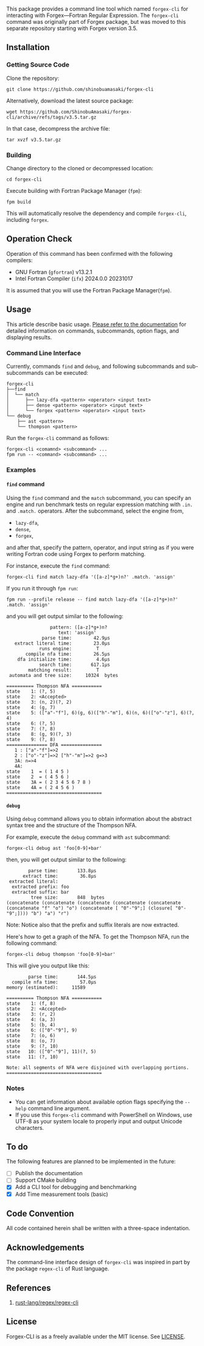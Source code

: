 This package provides a command line tool which named `forgex-cli` for interacting with Forgex—Fortran Regular Expression. The `forgex-cli` command was originally part of Forgex package, but was moved to this separate repository starting with Forgex version 3.5.

## Installation

### Getting Source Code

Clone the repository:

```shell
git clone https://github.com/shinobuamasaki/forgex-cli
```

Alternatively, download the latest source package:

```shell
wget https://github.com/ShinobuAmasaki/forgex-cli/archive/refs/tags/v3.5.tar.gz
```

In that case, decompress the archive file:

```shell
tar xvzf v3.5.tar.gz
```

### Building

Change directory to the cloned or decompressed location:

```shell
cd forgex-cli
```

Execute building with Fortran Package Manager (`fpm`):

```shell 
fpm build
```

This will automatically resolve the dependency and compile `forgex-cli`, including `forgex`.


## Operation Check

Operation of this command has been confirmed with the following compilers:

- GNU Fortran (`gfortran`) v13.2.1
- Intel Fortran Compiler (`ifx`) 2024.0.0 20231017

It is assumed that you will use the Fortran Package Manager(`fpm`).

## Usage

This article describe basic usage. [Please refer to the documentation](https://shinobuamasaki.github.io/forgex-cli) for detailed information on commands, subcommands, option flags, and displaying results.

### Command Line Interface

Currently, commands `find` and `debug`,  and following subcommands and sub-subcommands can be executed:

```
forgex-cli
├──find
│  └── match
│      ├── lazy-dfa <pattern> <operator> <input text>
│      ├── dense <pattern> <operator> <input text>
│      └── forgex <pattern> <operator> <input text>
└── debug
    ├── ast <pattern>
    └── thompson <pattern>
```

Run the `forgex-cli` command as follows:

```
forgex-cli <comamnd> <subcommand> ...
fpm run -- <command> <subcommand> ...
```

### Examples

#### `find` command 

Using the `find` command and the `match` subcommand, you can specify an engine and run benchmark tests on regular expression matching with `.in.` and `.match.` operators.
After the subcommand, select the engine from,

- `lazy-dfa`,
- `dense`,
- `forgex`,

and after that, specify the pattern, operator, and input string as if you were writing Fortran code using Forgex to perform matching.

For instance, execute the `find` command:

```shell
forgex-cli find match lazy-dfa '([a-z]*g+)n?' .match. 'assign'
```

If you run it through `fpm run`:

```shell
fpm run --profile release -- find match lazy-dfa '([a-z]*g+)n?' .match. 'assign'
```

and you will get output similar to the following:

```
                pattern: ([a-z]*g+)n?
                   text: 'assign'
             parse time:        42.9μs
   extract literal time:        23.0μs
            runs engine:         T
       compile nfa time:        26.5μs
    dfa initialize time:         4.6μs
            search time:       617.1μs
        matching result:         T
 automata and tree size:     10324  bytes

========== Thompson NFA ===========
state    1: (?, 5)
state    2: <Accepted>
state    3: (n, 2)(?, 2)
state    4: (g, 7)
state    5: (["a"-"f"], 6)(g, 6)(["h"-"m"], 6)(n, 6)(["o"-"z"], 6)(?, 4)
state    6: (?, 5)
state    7: (?, 8)
state    8: (g, 9)(?, 3)
state    9: (?, 8)
=============== DFA ===============
   1 : ["a"-"f"]=>2
   2 : ["o"-"z"]=>2 ["h"-"m"]=>2 g=>3
   3A: n=>4
   4A:
state    1  = ( 1 4 5 )
state    2  = ( 4 5 6 )
state    3A = ( 2 3 4 5 6 7 8 )
state    4A = ( 2 4 5 6 )
===================================
```


#### `debug`

Using `debug` command allows you to obtain information about the abstract syntax tree and the structure of the Thompson NFA.

For example, execute the `debug` command with `ast` subcommand:

```shell
forgex-cli debug ast 'foo[0-9]+bar'
```

then, you will get output similar to the following: 

```
        parse time:       133.8μs
      extract time:        36.8μs
 extracted literal:
  extracted prefix: foo
  extracted suffix: bar
         tree size:       848  bytes
(concatenate (concatenate (concatenate (concatenate (concatenate (concatenate "f" "o") "o") (concatenate [ "0"-"9";] (closure[ "0"-"9";]))) "b") "a") "r")
```

Note: Notice also that the prefix and suffix literals are now extracted.



Here's how to get a graph of the NFA. To get the Thompson NFA, run the following command:

```shell
forgex-cli debug thompson 'foo[0-9]+bar'
```

This will give you output like this:

```
        parse time:       144.5μs
  compile nfa time:        57.0μs
memory (estimated):     11589

========== Thompson NFA ===========
state    1: (f, 8)
state    2: <Accepted>
state    3: (r, 2)
state    4: (a, 3)
state    5: (b, 4)
state    6: (["0"-"9"], 9)
state    7: (o, 6)
state    8: (o, 7)
state    9: (?, 10)
state   10: (["0"-"9"], 11)(?, 5)
state   11: (?, 10)

Note: all segments of NFA were disjoined with overlapping portions.
===================================
```

### Notes

- You can get information about available option flags specifying the `--help` command line argument.
- If you use this `forgex-cli` command with PowerShell on Windows, use UTF-8 as your system locale to properly input and output Unicode characters.

## To do

The following features are planned to be implemented in the future:

- [ ] Publish the documentation
- [ ] Support CMake building
- [x] Add a CLI tool for debugging and benchmarking
- [x] Add Time measurement tools (basic)

## Code Convention

All code contained herein shall be written with a three-space indentation.

## Acknowledgements

The command-line interface design of `forgex-cli` was inspired in part by the package `regex-cli` of Rust language.

## References

1. [rust-lang/regex/regex-cli](https://github.com/rust-lang/regex/tree/master/regex-cli)

## License
Forgex-CLI is as a freely available under the MIT license. See [LICENSE](https://github.com/ShinobuAmasaki/forgex/blob/main/LICENSE).

